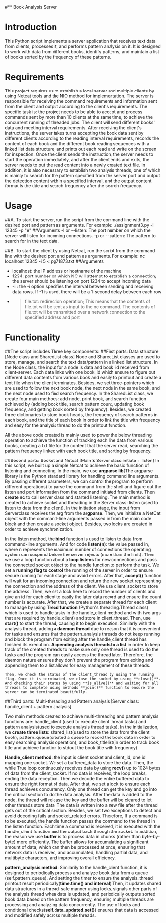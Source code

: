 #** Book Analysis Server


# Introduction
This Python script implements a server application that receives text data from clients, processes it, and performs pattern analysis on it. 
It is designed to work with data from different books, identify patterns, and maintain a list of books sorted by the frequency of these patterns.


# Requirements
This project requires us to establish a local server and multiple clients by using Netcat tools and the NIO method for implementation. The server is responsible for receiving the command requirements and information sent from the client and output according to the client's requirements. The specific task is: the project needs to be able to accept and process commands sent by more than 10 clients at the same time, to achieve the concurrent running of threaded jobs. The client will send different books' data and meeting interval requirements. After receiving the client's instructions, the server takes turns accepting the book data sent by different clients according to the reading interval requirements, records the content of each book and the different book reading sequences with a linked list data structure, and prints out each read and write on the screen for inspection. Once the client sends the instruction, the server needs to start the operation immediately, and after the client ends and exits, the server needs to put the read content into a newly created text file. In addition, it is also necessary to establish two analysis threads, one of which is mainly to search for the pattern specified from the server port and output the detection content within a specified interval, and the output content format is the title and search frequency after the search frequency.


# Usage
##A. To start the server, run the script from the command line with the desired port and pattern as arguments. For example: ./assignment3.py -l 12345 -p "e"
##Arguments
-l or --listen: The port number on which the server will listen for incoming connections.
-p or --pattern: The pattern to search for in the text data.

##B. To start the client by using Netcat, run the script from the command line with the desired port and pattern as arguments. For example: nc localhost 12345 -i 5 < pg71873.txt
##Arguments
- localhost: the IP address or hostname of the machine
- 1234: port number on which NC will attempt to establish a connection; the server should be listening on port 1234 to accept incoming data
- -i <delay>: the -i option specifies the interval between sending and receiving data rows. If -1 is used, there will be a 1-second delay between each row
- > file.txt: redirection operation; This means that the contents of file.txt will be sent as input to the nc command. The contents of file.txt will be transmitted over a network connection to the specified address and port


# Functionality
##The script includes Three key components:
##First parts: Data structure [Node class and SharedList class]
Node and SharedList classes are used to store, manage, and search the text data/pattern in a linked list structure.
In the Node class, the input for a node is data and book_id received from client-server. Each data links with one book_id which ensure to figure out different data contents from various book and easily to printout and create a text file when the client terminates. Besides, we set three-pointers which are used to follow the next book node, the next node in the same book, and the next node used to find search frequency.
In the SharedList class, we create four main methods: add node, print book, and search function achieved by (adding book title, search pattern count, updating book frequency, and getting book sorted by frequency). Besides, we created three dictionaries to store book heads, the frequency of search patterns in each book, and the title of each book in order to link the title with frequency and easy for the analysis thread to do the printout function.

All the above code created is mainly used to power the below threading operation to achieve the function of tracking each line data from various books, creating a txt file for the content that the server read, searching the pattern frequency linked with each book title, and sorting by frequency.

##Second parts: Socket and Netcat [Main & Server class:initiate + listen]
In this script, we built up a simple Netcat to achieve the basic function of listening and connecting.
In the main, we use **argparse lib**(The argparse library is the Python standard library for handling command line arguments. By passing different parameters, we can control the program to perform different operations) to parse the command from the shell and figure out the listen and port information from the command initiated from clients.
Then **create nc** to call server class and started listening.
The main method is created to achieve socket and threading in the Server class: listen (used to listen to data from the client).
In the initiation stage, the input from Serverclass receives the arg from the **argparse**. Then, we initialize a NetCat object with the command-line arguments passed in from the main code block and then create a socket object. Besides, two locks are created in order to achieve synchronization.

In the listen method, the **bind** function is used to listen to data from command-line arguments. And for code **listen(n)**: the value passed in, where n represents the maximum number of connections the operating system can suspend before the server rejects (more than the limit).
Then we use a loop function about a **loop listens** for new connections and pass the connected socket object to the handle function to perform the task. We set a **running flag to control** the running of the server in order to ensure secure running for each stage and avoid errors. After that, **accept()** function will wait for an incoming connection and return the new socket representing the connection and the address of the client. We use client_socket to store the address. 
    Then, we set a lock here to record the number of clients and give an id for each client to easily the later data record and ensure the count number is accurate.
    After that, we create a separate thread for each client to manage by using **Tread function** (Python's threading.Thread class) which is used to handle tasks in the handle_client method and with two args that are required by handle_client) and store in client_thread. Then, use **start()** to start the thread, causing it to begin execution. Similarly with the analysis thread, adding a **daemon thread** due to reason that it is convenient for tasks and ensures that the pattern_analysis threads do not keep running and block the program from exiting after the handle_client thread has finished its execution. **Appending analysis threads to a list** in order to keep track of the created threads to make sure only one thread is used to do the tasks and the program can easily access the thread later. Therefore, the daemon nature ensures they don't prevent the program from exiting and appending them to a list allows for easy management of these threads.

    Then, we check the status of the client_thread by using the running flag. Once it is terminated, we close the socket by using **close()**. And checking their status by using **is_alive()** and waiting for all threads to complete using methods **join()** function to ensure the server can be terminated beautifully.


##Third parts: Multi-threading and Pattern analysis [Server class: handle_client + pattern analysis]

Two main methods created to achieve multi-threading and pattern analysis functions are: handle_client (used to execute client thread tasks) and pattern analysis(used to execute analysis thread tasks).
In the initialization, we **create three lists**: shared_list(used to store the data from the client book), pattern_queue(created a queue to record the book data in order to easy searching analysis operation), and book_titlelist(in order to track book title and achieve function to stdout the book title with frequency)

**Handle_client method**: the input is client socket and client_id, one id mapping one socket. We set a buffered_data to store the data. Then, the while True loop continuously receives data by using **recv()** up to 1024 bytes of data from the client_socket. If no data is received, the loop breaks, ending the data reception. Then we decode the entire buffered data to ensure the right format of data. After that, we set a lock to ensure each thread achieves concurrency. Only one thread can get the key and go into the critical section to do the data analysis. After the data is added to the node, the thread will release the key and the buffer will be cleared to let other threads store data. The data is written into a new file after the thread gets out of the critical section. Besides, we set two exceptions to detect and avoid decoding fails and socket_related errors.
Therefore, If a command is to be executed, the handle function passes the command to the thread in the listen function. Each time a command is received, it is executed with the handle_client function and the output back through the socket. In addition, the reason we use **buffer** is to process data in chunks (rather than byte-by-byte) more efficiently. The buffer allows for accumulating a  significant amount of data, which can then be processed at once, ensuring that network data is received, and accumulated, handling partial data, and multibyte characters, and improving overall efficiency.

**pattern_analysis method**: Similarily to the handle_client function, it is designed to periodically process and analyze book data from a queue (self.pattern_queue). And setting the timer to ensure the analysis_thread printout result periodically(**time.time() and interval**) Then, it updates shared data structures in a thread-safe manner using locks, signals other parts of the analysis thread when data is updated, and periodically outputs sorted book data based on the pattern frequency, ensuring multiple threads are processing and analyzing data concurrently. The use of locks and conditional checks(**self.data_updated.set()**) ensures that data is accessed and modified safely across multiple threads.
